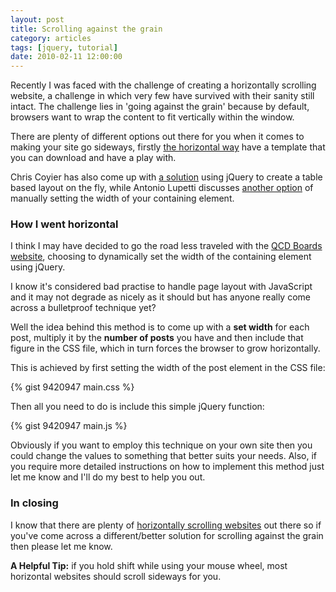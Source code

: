 ```yaml
---
layout: post
title: Scrolling against the grain
category: articles
tags: [jquery, tutorial]
date: 2010-02-11 12:00:00
---
```


Recently I was faced with the challenge of creating a horizontally scrolling website, a challenge in which very few have survived with their sanity still intact. The challenge lies in 'going against the grain' because by default, browsers want to wrap the content to fit vertically within the window.

There are plenty of different options out there for you when it comes to making your site go sideways, firstly [the horizontal way](http://www.thehorizontalway.com/#footer) have a template that you can download and have a play with.

Chris Coyier has also come up with [a solution](http://css-tricks.com/how-to-create-a-horizontally-scrolling-site/) using jQuery to create a table based layout on the fly, while Antonio Lupetti discusses [another option](http://woork.blogspot.com/2009/02/useful-tips-to-design-horizontal.html) of manually setting the width of your containing element.

### How I went horizontal

I think I may have decided to go the road less traveled with the [QCD Boards website](http://qcdboards.com), choosing to dynamically set the width of the containing element using jQuery.

I know it's considered bad practise to handle page layout with JavaScript and it may not degrade as nicely as it should but has anyone really come across a bulletproof technique yet?

Well the idea behind this method is to come up with a **set width** for each post, multiply it by the **number of posts** you have and then include that figure in the CSS file, which in turn forces the browser to grow horizontally.

This is achieved by first setting the width of the post element in the CSS file:

{% gist 9420947 main.css %}

Then all you need to do is include this simple jQuery function:

{% gist 9420947 main.js %}

Obviously if you want to employ this technique on your own site then you could change the values to something that better suits your needs. Also, if you require more detailed instructions on how to implement this method just let me know and I'll do my best to help you out.

### In closing

I know that there are plenty of [horizontally scrolling websites](http://naldzgraphics.net/inspirations/40-examples-of-horizontal-scrolling-websites/) out there so if you've come across a different/better solution for scrolling against the grain then please let me know.

**A Helpful Tip:** if you hold shift while using your mouse wheel, most horizontal websites should scroll sideways for you.
